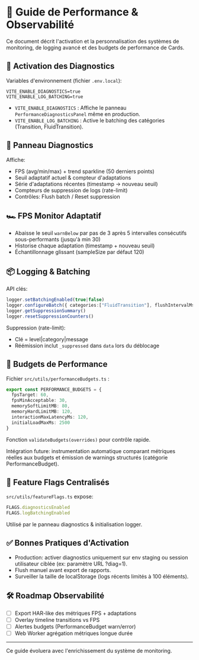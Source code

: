 # 🧭 Guide de Performance & Observabilité

Ce document décrit l'activation et la personnalisation des systèmes de monitoring, de logging avancé et des budgets de performance de Cards.

## 🔌 Activation des Diagnostics

Variables d'environnement (fichier `.env.local`):
```
VITE_ENABLE_DIAGNOSTICS=true
VITE_ENABLE_LOG_BATCHING=true
```

- `VITE_ENABLE_DIAGNOSTICS` : Affiche le panneau `PerformanceDiagnosticsPanel` même en production.
- `VITE_ENABLE_LOG_BATCHING` : Active le batching des catégories (Transition, FluidTransition).

## 🧪 Panneau Diagnostics
Affiche:
- FPS (avg/min/max) + trend sparkline (50 derniers points)
- Seuil adaptatif actuel & compteur d'adaptations
- Série d'adaptations récentes (timestamp → nouveau seuil)
- Compteurs de suppression de logs (rate-limit)
- Contrôles: Flush batch / Reset suppression

## 🏎️ FPS Monitor Adaptatif
- Abaisse le seuil `warnBelow` par pas de 3 après 5 intervalles consécutifs sous-performants (jusqu'à min 30)
- Historise chaque adaptation (timestamp + nouveau seuil)
- Échantillonnage glissant (sampleSize par défaut 120)

## 📦 Logging & Batching
API clés:
```ts
logger.setBatchingEnabled(true|false)
logger.configureBatch({ categories:["FluidTransition"], flushIntervalMs:4000, maxBatchSize:50 })
logger.getSuppressionSummary()
logger.resetSuppressionCounters()
```

Suppression (rate-limit):
- Clé = level|category|message
- Réémission inclut `_suppressed` dans `data` lors du déblocage

## 🎯 Budgets de Performance
Fichier `src/utils/performanceBudgets.ts` :
```ts
export const PERFORMANCE_BUDGETS = {
  fpsTarget: 60,
  fpsMinAcceptable: 30,
  memorySoftLimitMB: 80,
  memoryHardLimitMB: 120,
  interactionMaxLatencyMs: 120,
  initialLoadMaxMs: 2500
}
```
Fonction `validateBudgets(overrides)` pour contrôle rapide.

Intégration future: instrumentation automatique comparant métriques réelles aux budgets et émission de warnings structurés (catégorie PerformanceBudget).

## 🧷 Feature Flags Centralisés
`src/utils/featureFlags.ts` expose:
```ts
FLAGS.diagnosticsEnabled
FLAGS.logBatchingEnabled
```
Utilisé par le panneau diagnostics & initialisation logger.

## ✅ Bonnes Pratiques d'Activation
- Production: activer diagnostics uniquement sur env staging ou session utilisateur ciblée (ex: paramètre URL ?diag=1).
- Flush manuel avant export de rapports.
- Surveiller la taille de localStorage (logs récents limités à 100 éléments).

## 🛠️ Roadmap Observabilité
- [ ] Export HAR-like des métriques FPS + adaptations
- [ ] Overlay timeline transitions vs FPS
- [ ] Alertes budgets (PerformanceBudget warn/error)
- [ ] Web Worker agrégation métriques longue durée

---
Ce guide évoluera avec l'enrichissement du système de monitoring.

